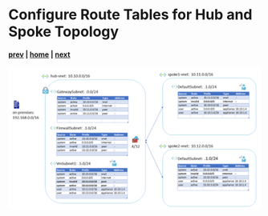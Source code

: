 # Configure Route Tables for Hub and Spoke Topology

#### [prev](./23.md) | [home](../welcome.md) | [next](./25.md)

![slide 24](../png/configure-route-tables-for-hub-and-spoke-topology/24.png)
